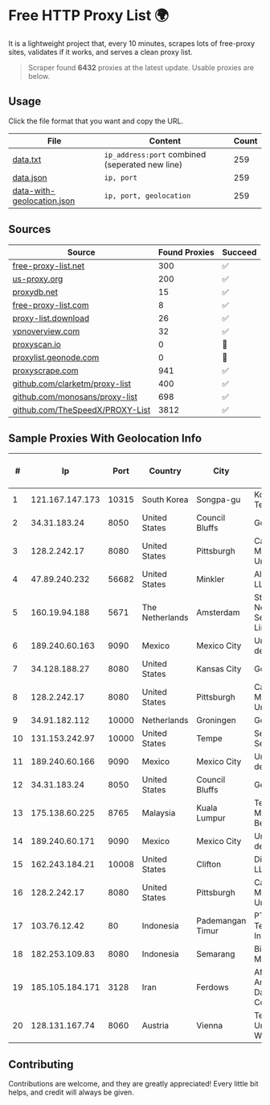
# Free HTTP Proxy List 🌍

It is a lightweight project that, every 10 minutes, scrapes lots of free-proxy sites, validates if it works, and serves a clean proxy list.


> Scraper found **6432** proxies at the latest update. Usable proxies are below.

## Usage

Click the file format that you want and copy the URL.


|File|Content|Count|
|----|-------|-----|
|[data.txt](https://raw.githubusercontent.com/themiralay/Proxy-List-World/master/data.txt)|`ip_address:port` combined (seperated new line)|259|
|[data.json](https://raw.githubusercontent.com/themiralay/Proxy-List-World/master/data.json)|`ip, port`|259|
|[data-with-geolocation.json](https://raw.githubusercontent.com/themiralay/Proxy-List-World/master/data-with-geolocation.json)|`ip, port, geolocation`|259|

## Sources

|Source|Found Proxies|Succeed|
|------|-------------|-------|
|[free-proxy-list.net](https://free-proxy-list.net)|300|✅|
|[us-proxy.org](https://www.us-proxy.org)|200|✅|
|[proxydb.net](http://proxydb.net)|15|✅|
|[free-proxy-list.com](https://free-proxy-list.com/?page=&port=&type%5B%5D=http&type%5B%5D=https&up_time=0&search=Search)|8|✅|
|[proxy-list.download](https://www.proxy-list.download/HTTP)|26|✅|
|[vpnoverview.com](https://vpnoverview.com/privacy/anonymous-browsing/free-proxy-servers)|32|✅|
|[proxyscan.io](https://www.proxyscan.io)|0|🚫|
|[proxylist.geonode.com](https://proxylist.geonode.com/api/proxy-list?limit=300&page=1&sort_by=lastChecked&sort_type=desc&protocols=http,https)|0|🚫|
|[proxyscrape.com](https://api.proxyscrape.com/v2/?request=displayproxies&protocol=http&timeout=10000&country=all&ssl=all&anonymity=all)|941|✅|
|[github.com/clarketm/proxy-list](https://raw.githubusercontent.com/clarketm/proxy-list/master/proxy-list-raw.txt)|400|✅|
|[github.com/monosans/proxy-list](https://raw.githubusercontent.com/monosans/proxy-list/main/proxies/http.txt)|698|✅|
|[github.com/TheSpeedX/PROXY-List](https://raw.githubusercontent.com/TheSpeedX/PROXY-List/master/http.txt)|3812|✅|


## Sample Proxies With Geolocation Info

|#|Ip|Port|Country|City|Internet Service Provider|
|-|--|----|-------|----|-------------------------|
|1|121.167.147.173|10315|South Korea|Songpa-gu|Korea Telecom|
|2|34.31.183.24|8050|United States|Council Bluffs|Google LLC|
|3|128.2.242.17|8080|United States|Pittsburgh|Carnegie Mellon University|
|4|47.89.240.232|56682|United States|Minkler|Alibaba.com LLC|
|5|160.19.94.188|5671|The Netherlands|Amsterdam|Stallion Network Services Limited|
|6|189.240.60.163|9090|Mexico|Mexico City|Uninet S.A. de C.V.|
|7|34.128.188.27|8080|United States|Kansas City|Google LLC|
|8|128.2.242.17|8080|United States|Pittsburgh|Carnegie Mellon University|
|9|34.91.182.112|10000|Netherlands|Groningen|Google LLC|
|10|131.153.242.97|10000|United States|Tempe|Secured Servers LLC|
|11|189.240.60.166|9090|Mexico|Mexico City|Uninet S.A. de C.V.|
|12|34.31.183.24|8050|United States|Council Bluffs|Google LLC|
|13|175.138.60.225|8765|Malaysia|Kuala Lumpur|Telekom Malaysia Berhad|
|14|189.240.60.171|9090|Mexico|Mexico City|Uninet S.A. de C.V.|
|15|162.243.184.21|10008|United States|Clifton|DigitalOcean, LLC|
|16|128.2.242.17|8080|United States|Pittsburgh|Carnegie Mellon University|
|17|103.76.12.42|80|Indonesia|Pademangan Timur|PT Mora Telematika Indonesia|
|18|182.253.109.83|8080|Indonesia|Semarang|Biznet Metronet|
|19|185.105.184.171|3128|Iran|Ferdows|Afagh Andish Dadeh Pardis Co. Ltd|
|20|128.131.167.74|8060|Austria|Vienna|Technische Universitat Wien|



## Contributing

Contributions are welcome, and they are greatly appreciated! Every
little bit helps, and credit will always be given.

